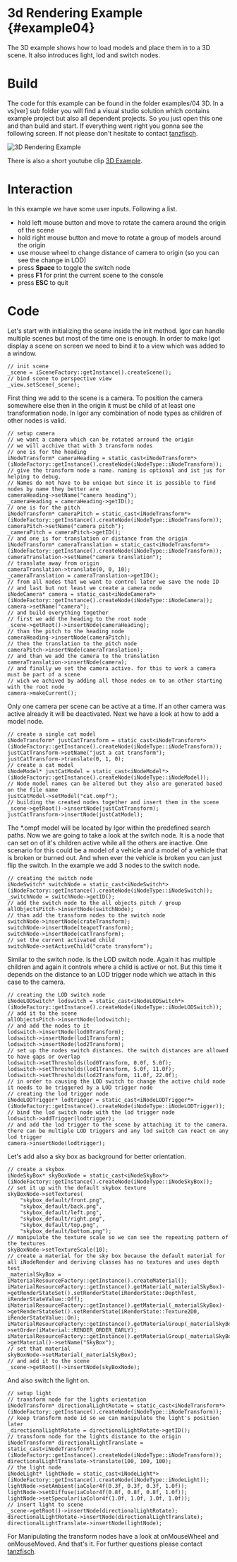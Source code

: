 3d Rendering Example                                     {#example04}
====================

The 3D example shows how to load models and place them in to a 3D scene. It also introduces light, lod and switch nodes.

Build
=====

The code for this example can be found in the folder examples/04 3D. In a vs[ver] sub folder you will find a visual studio solution which contains example project but also all dependent projects. So you just open this one and than build and start. If everything went right you gonna see the following screen. If not please don't hesitate to contact [tanzfisch](https://github.com/tanzfisch).

![3D Rendering Example](/images/Example04_Pic1.png)

There is also a short youtube clip [3D Example](https://www.youtube.com/watch?v=UQ7iFGFOv10).

Interaction
===========

In this example we have some user inputs. Following a list.
* hold left mouse button and move to rotate the camera around the origin of the scene
* hold right mouse button and move to rotate a group of models around the origin
* use mouse wheel to change distance of camera to origin (so you can see the change in LOD)
* press **Space** to toggle the switch node
* press **F1** for print the current scene to the console
* press **ESC** to quit

Code
====

Let's start with initializing the scene inside the init method. Igor can handle multiple scenes but most of the time one is enough. In order to make Igot display a scene on screen we need to bind it to a view which was added to a window.

    // init scene
    _scene = iSceneFactory::getInstance().createScene();
    // bind scene to perspective view
    _view.setScene(_scene);

First thing we add to the scene is a camera. To position the camera somewhere else then in the origin it must be child of at least one transformation node. In Igor any combination of node types as children of other nodes is valid.

    // setup camera
    // we want a camera which can be rotated arround the origin
    // we will acchive that with 3 transform nodes
    // one is for the heading
    iNodeTransform* cameraHeading = static_cast<iNodeTransform*>(iNodeFactory::getInstance().createNode(iNodeType::iNodeTransform));
    // give the transform node a name. naming is optional and ist jus for helping to debug. 
    // Names do not have to be unique but since it is possible to find nodes by name they better are
    cameraHeading->setName("camera heading");
    _cameraHeading = cameraHeading->getID();
    // one is for the pitch
    iNodeTransform* cameraPitch = static_cast<iNodeTransform*>(iNodeFactory::getInstance().createNode(iNodeType::iNodeTransform));
    cameraPitch->setName("camera pitch");
    _cameraPitch = cameraPitch->getID();
    // and one is for translation or distance from the origin
    iNodeTransform* cameraTranslation = static_cast<iNodeTransform*>(iNodeFactory::getInstance().createNode(iNodeType::iNodeTransform));
    cameraTranslation->setName("camera translation");
    // translate away from origin
    cameraTranslation->translate(0, 0, 10);
    _cameraTranslation = cameraTranslation->getID();
    // from all nodes that we want to control later we save the node ID
    // and last but not least we create a camera node
    iNodeCamera* camera = static_cast<iNodeCamera*>(iNodeFactory::getInstance().createNode(iNodeType::iNodeCamera));
    camera->setName("camera");
    // and build everything together
    // first we add the heading to the root node
    _scene->getRoot()->insertNode(cameraHeading);
    // than the pitch to the heading node
    cameraHeading->insertNode(cameraPitch);
    // then the translation to the pitch node
    cameraPitch->insertNode(cameraTranslation);
    // and than we add the camera to the translation
    cameraTranslation->insertNode(camera);
    // and finally we set the camera active. for this to work a camera must be part of a scene 
    // wich we achived by adding all those nodes on to an other starting with the root node
    camera->makeCurrent();

Only one camera per scene can be active at a time. If an other camera was active already it will be deactivated.
Next we have a look at how to add a model node.

    // create a single cat model
    iNodeTransform* justCatTransform = static_cast<iNodeTransform*>(iNodeFactory::getInstance().createNode(iNodeType::iNodeTransform));
    justCatTransform->setName("just a cat transform");
    justCatTransform->translate(0, 1, 0);
    // create a cat model
    iNodeModel* justCatModel = static_cast<iNodeModel*>(iNodeFactory::getInstance().createNode(iNodeType::iNodeModel));
    // Node model names can be altered but they also are generated based on the file name
    justCatModel->setModel("cat.ompf");
    // building the created nodes together and insert them in the scene
    _scene->getRoot()->insertNode(justCatTransform);
    justCatTransform->insertNode(justCatModel);

The *.ompf model will be located by Igor within the predefined search paths.
Now we are going to take a look at the switch node. It is a node that can set on of it's children active while all the others are inactive. One scenario for this could be a model of a vehicle and a model of a vehicle that is broken or burned out. And when ever the vehicle is broken you can just flip the switch. In the example we add 3 nodes to the switch node.

    // creating the switch node
    iNodeSwitch* switchNode = static_cast<iNodeSwitch*>(iNodeFactory::getInstance().createNode(iNodeType::iNodeSwitch));
    _switchNode = switchNode->getID();
    // add the switch node to the all objects pitch / group
    allObjectsPitch->insertNode(switchNode);
    // than add the transform nodes to the switch node
    switchNode->insertNode(crateTransform);
    switchNode->insertNode(teapotTransform);
    switchNode->insertNode(catTransform);
    // set the current activated child
    switchNode->setActiveChild("crate transform");

Similar to the switch node. Is the LOD switch node. Again it has multiple children and again it controls where a child is active or not. But this time it depends on the distance to an LOD trigger node which we attach in this case to the camera.

    // creating the LOD switch node
    iNodeLODSwitch* lodswitch = static_cast<iNodeLODSwitch*>(iNodeFactory::getInstance().createNode(iNodeType::iNodeLODSwitch));
    // add it to the scene
    allObjectsPitch->insertNode(lodswitch);
    // and add the nodes to it
    lodswitch->insertNode(lod0Transform);
    lodswitch->insertNode(lod1Transform);
    lodswitch->insertNode(lod2Transform);
    // set up the nodes switch distances. the switch distances are allowed to have gaps or overlap
    lodswitch->setThresholds(lod0Transform, 0.0f, 5.0f);
    lodswitch->setThresholds(lod1Transform, 5.0f, 11.0f);
    lodswitch->setThresholds(lod2Transform, 11.0f, 22.0f);
    // in order to causing the LOD switch to change the active child node it needs to be triggered by a LOD trigger node
    // creating the lod trigger node
    iNodeLODTrigger* lodtrigger = static_cast<iNodeLODTrigger*>(iNodeFactory::getInstance().createNode(iNodeType::iNodeLODTrigger));
    // bind the lod switch node with the lod trigger node
    lodswitch->addTrigger(lodtrigger);
    // and add the lod trigger to the scene by attaching it to the camera. there can be multiple LOD triggers and any lod switch can react on any lod trigger
    camera->insertNode(lodtrigger);

Let's add also a sky box as background for better orientation.

    // create a skybox
    iNodeSkyBox* skyBoxNode = static_cast<iNodeSkyBox*>(iNodeFactory::getInstance().createNode(iNodeType::iNodeSkyBox));
    // set it up with the default skybox texture
    skyBoxNode->setTextures(
        "skybox_default/front.png",
        "skybox_default/back.png",
        "skybox_default/left.png",
        "skybox_default/right.png",
        "skybox_default/top.png",
        "skybox_default/bottom.png");
    // manipulate the texture scale so we can see the repeating pattern of the textures
    skyBoxNode->setTextureScale(10);
    // create a material for the sky box because the default material for all iNodeRender and deriving classes has no textures and uses depth test
    _materialSkyBox = iMaterialResourceFactory::getInstance().createMaterial();
    iMaterialResourceFactory::getInstance().getMaterial(_materialSkyBox)->getRenderStateSet().setRenderState(iRenderState::DepthTest, iRenderStateValue::Off);
    iMaterialResourceFactory::getInstance().getMaterial(_materialSkyBox)->getRenderStateSet().setRenderState(iRenderState::Texture2D0, iRenderStateValue::On);
    iMaterialResourceFactory::getInstance().getMaterialGroup(_materialSkyBox)->setOrder(iMaterial::RENDER_ORDER_EARLY);
    iMaterialResourceFactory::getInstance().getMaterialGroup(_materialSkyBox)->getMaterial()->setName("SkyBox");
    // set that material
    skyBoxNode->setMaterial(_materialSkyBox);
    // and add it to the scene
    _scene->getRoot()->insertNode(skyBoxNode);

And also switch the light on.

    // setup light
    // transform node for the lights orientation
    iNodeTransform* directionalLightRotate = static_cast<iNodeTransform*>(iNodeFactory::getInstance().createNode(iNodeType::iNodeTransform));
    // keep transform node id so we can manipulate the light's position later
    _directionalLightRotate = directionalLightRotate->getID();
    // transform node for the lights distance to the origin
    iNodeTransform* directionalLightTranslate = static_cast<iNodeTransform*>(iNodeFactory::getInstance().createNode(iNodeType::iNodeTransform));
    directionalLightTranslate->translate(100, 100, 100);
    // the light node
    iNodeLight* lightNode = static_cast<iNodeLight*>(iNodeFactory::getInstance().createNode(iNodeType::iNodeLight));
    lightNode->setAmbient(iaColor4f(0.3f, 0.3f, 0.3f, 1.0f));
    lightNode->setDiffuse(iaColor4f(0.8f, 0.8f, 0.8f, 1.0f));
    lightNode->setSpecular(iaColor4f(1.0f, 1.0f, 1.0f, 1.0f));
    // insert light to scene
    _scene->getRoot()->insertNode(directionalLightRotate);
    directionalLightRotate->insertNode(directionalLightTranslate);
    directionalLightTranslate->insertNode(lightNode);

For Manipulating the transform nodes have a look at onMouseWheel and onMouseMoved.
And that's it. For further questions please contact [tanzfisch](https://github.com/tanzfisch).
